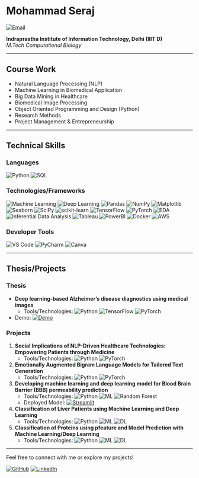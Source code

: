 # Mohammad Seraj

[![Email](https://img.shields.io/badge/Email-mail.serajansari@gmail.com-blue)](mailto:mail.serajansari@gmail.com)

**Indraprastha Institute of Information Technology, Delhi (IIIT D)**  
*M.Tech Computational Biology*

---

## Course Work
- Natural Language Processing (NLP)
- Machine Learning in Biomedical Application
- Big Data Mining in Healthcare
- Biomedical Image Processing
- Object Oriented Programming and Design (Python)
- Research Methods
- Project Management & Entrepreneurship

---

## Technical Skills

### Languages
![Python](https://img.shields.io/badge/Python-3776AB?logo=python&logoColor=white&style=for-the-badge)
![SQL](https://img.shields.io/badge/SQL-4479A1?logo=sql&logoColor=white&style=for-the-badge)

### Technologies/Frameworks
![Machine Learning](https://img.shields.io/badge/Machine%20Learning-FF6F00?logo=AI&logoColor=white&style=for-the-badge)
![Deep Learning](https://img.shields.io/badge/Deep%20Learning-FF6F00?logo=AI&logoColor=white&style=for-the-badge)
![Pandas](https://img.shields.io/badge/Pandas-150458?logo=pandas&logoColor=white&style=for-the-badge)
![NumPy](https://img.shields.io/badge/NumPy-013243?logo=numpy&logoColor=white&style=for-the-badge)
![Matplotlib](https://img.shields.io/badge/Matplotlib-00427E?logo=matplotlib&logoColor=white&style=for-the-badge)
![Seaborn](https://img.shields.io/badge/Seaborn-3776AB?logo=seaborn&logoColor=white&style=for-the-badge)
![SciPy](https://img.shields.io/badge/SciPy-8CAAE6?logo=scipy&logoColor=white&style=for-the-badge)
![scikit-learn](https://img.shields.io/badge/scikit--learn-F7931E?logo=scikit-learn&logoColor=white&style=for-the-badge)
![TensorFlow](https://img.shields.io/badge/TensorFlow-FF6F00?logo=tensorflow&logoColor=white&style=for-the-badge)
![PyTorch](https://img.shields.io/badge/PyTorch-EE4C2C?logo=pytorch&logoColor=white&style=for-the-badge)
![EDA](https://img.shields.io/badge/Exploratory%20Data%20Analysis-0033A0?logo=data&logoColor=white&style=for-the-badge)
![Inferential Data Analysis](https://img.shields.io/badge/Inferential%20Data%20Analysis-008000?logo=data&logoColor=white&style=for-the-badge)
![Tableau](https://img.shields.io/badge/Tableau-E97627?logo=tableau&logoColor=white&style=for-the-badge)
![PowerBI](https://img.shields.io/badge/PowerBI-F2C811?logo=powerbi&logoColor=white&style=for-the-badge)
![Docker](https://img.shields.io/badge/Docker-2496ED?logo=docker&logoColor=white&style=for-the-badge)
![AWS](https://img.shields.io/badge/AWS-232F3E?logo=amazon-aws&logoColor=white&style=for-the-badge)

### Developer Tools
![VS Code](https://img.shields.io/badge/VS%20Code-007ACC?logo=visual-studio-code&logoColor=white&style=for-the-badge)
![PyCharm](https://img.shields.io/badge/PyCharm-000000?logo=pycharm&logoColor=white&style=for-the-badge)
![Canva](https://img.shields.io/badge/Canva-00C4CC?logo=canva&logoColor=white&style=for-the-badge)

---

## Thesis/Projects

### Thesis
- **Deep learning-based Alzheimer’s disease diagnostics using medical images**
  - Tools/Technologies: ![Python](https://img.shields.io/badge/Python-3776AB?logo=python&logoColor=white&style=for-the-badge) ![TensorFlow](https://img.shields.io/badge/TensorFlow-FF6F00?logo=tensorflow&logoColor=white&style=for-the-badge) ![PyTorch](https://img.shields.io/badge/PyTorch-EE4C2C?logo=pytorch&logoColor=white&style=for-the-badge)
- Demo: [![Demo](https://tuberanker.com/storage/images/data/can-i-use-someone-elses-video-on-my-youtube-channel.png)](https://drive.google.com/file/d/1EKDIsHLkLoA0w_0jGkaA0g-2UfU4z-q5/view?usp=drive_link)
### Projects
1. **Social Implications of NLP-Driven Healthcare Technologies: Empowering Patients through Medicine**
   - Tools/Technologies: ![Python](https://img.shields.io/badge/Python-3776AB?logo=python&logoColor=white&style=for-the-badge) ![PyTorch](https://img.shields.io/badge/PyTorch-EE4C2C?logo=pytorch&logoColor=white&style=for-the-badge)
2. **Emotionally Augmented Bigram Language Models for Tailored Text Generation**
   - Tools/Technologies: ![Python](https://img.shields.io/badge/Python-3776AB?logo=python&logoColor=white&style=for-the-badge) ![PyTorch](https://img.shields.io/badge/PyTorch-EE4C2C?logo=pytorch&logoColor=white&style=for-the-badge)
3. **Developing machine learning and deep learning model for Blood Brain Barrier (BBB) permeability prediction**
   - Tools/Technologies: ![Python](https://img.shields.io/badge/Python-3776AB?logo=python&logoColor=white&style=for-the-badge) ![ML](https://img.shields.io/badge/ML-FF6F00?logo=AI&logoColor=white&style=for-the-badge) ![Random Forest](https://img.shields.io/badge/Random%20Forest-8B0000?logo=forest&logoColor=white&style=for-the-badge) 
   - Deployed Model: [![Streamlit](https://static.streamlit.io/badges/streamlit_badge_black_white.svg)](https://bbbpredict.streamlit.app/)
4. **Classification of Liver Patients using Machine Learning and Deep Learning**
   - Tools/Technologies: ![Python](https://img.shields.io/badge/Python-3776AB?logo=python&logoColor=white&style=for-the-badge) ![ML](https://img.shields.io/badge/ML-FF6F00?logo=AI&logoColor=white&style=for-the-badge) ![DL](https://img.shields.io/badge/DL-FF6F00?logo=AI&logoColor=white&style=for-the-badge)
5. **Classification of Proteins using pfeature and Model Prediction with Machine Learning/Deep Learning**
   - Tools/Technologies: ![Python](https://img.shields.io/badge/Python-3776AB?logo=python&logoColor=white&style=for-the-badge) ![ML](https://img.shields.io/badge/ML-FF6F00?logo=AI&logoColor=white&style=for-the-badge) ![DL](https://img.shields.io/badge/DL-FF6F00?logo=AI&logoColor=white&style=for-the-badge)

---

Feel free to connect with me or explore my projects!

[![GitHub](https://img.shields.io/badge/GitHub-181717?logo=github&logoColor=white&style=for-the-badge)](https://github.com/mohammadserajansari)
[![LinkedIn](https://img.shields.io/badge/LinkedIn-0077B5?logo=linkedin&logoColor=white&style=for-the-badge)](https://www.linkedin.com/in/ansariserajmd/)
